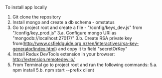 To install app locally

1. Git clone the repository
2. Install mongo and create a db schema - omstatus
3. Go to project root and create a file - "/config/keys_dev.js" from "/config/key_prod.js"
  3.a. Configure mongo URI as "mongodb://localhost:27017/<dbname>"
  3.b. Create RSA private key from(http://www.csfieldguide.org.nz/en/interactives/rsa-key-generator/index.html) and copy it to field "secretOrKey" 
4. Install Redux DevTools extension in your browser: http://extension.remotedev.io/
5. From Terminal go to project root and run the following commands:
  5.a. npm install
  5.b. npm start --prefix client
